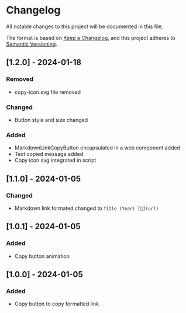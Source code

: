 # Changelog

All notable changes to this project will be documented in this file.

The format is based on [Keep a Changelog](https://keepachangelog.com/en/1.0.0/),
and this project adheres to [Semantic Versioning](https://semver.org/spec/v2.0.0.html).

## [1.2.0] - 2024-01-18

### Removed

- copy-icon.svg file removed

### Changed

- Button style and size changed

### Added

- MarkdownLinkCopyButton encapsulated in a web component added
- Text copied message added
- Copy icon svg integrated in script

## [1.1.0] - 2024-01-05

### Changed

- Markdown link formated changed to `Title (Year) [🔗](url)`

## [1.0.1] - 2024-01-05

### Added

- Copy button animation

## [1.0.0] - 2024-01-05

### Added

- Copy button to copy formatted link
